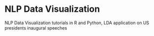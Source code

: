 # NLP Data Visualization
NLP Data Visualization tutorials in R and Python, LDA application on US presidents inaugural speeches

